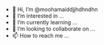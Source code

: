- 👋 Hi, I’m @moohamaiddjjhdhndhn
- 👀 I’m interested in ...
- 🌱 I’m currently learning ...
- 💞️ I’m looking to collaborate on ...
- 📫 How to reach me ...

<!---
moohamaiddjjhdhndhn/moohamaiddjjhdhndhn is a ✨ special ✨ repository because its `README.md` (this file) appears on your GitHub profile.
You can click the Preview link to take a look at your changes.
--->
